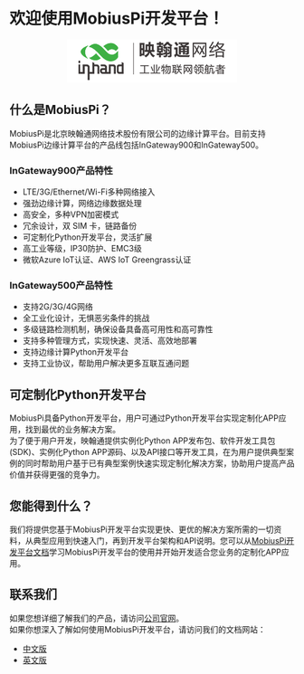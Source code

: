 # **欢迎使用MobiusPi开发平台！**
<div align=center>

![](images/2020-01-06-16-46-51.png)
</div>

## **什么是MobiusPi？**
MobiusPi是北京映翰通网络技术股份有限公司的边缘计算平台。目前支持MobiusPi边缘计算平台的产品线包括InGateway900和InGateway500。  <br/>
### InGateway900产品特性
- LTE/3G/Ethernet/Wi-Fi多种网络接入
- 强劲边缘计算，网络边缘数据处理
- 高安全，多种VPN加密模式
- 冗余设计，双 SIM 卡，链路备份
- 可定制化Python开发平台，灵活扩展
- 高工业等级，IP30防护、EMC3级
- 微软Azure IoT认证、AWS IoT Greengrass认证
### InGateway500产品特性
- 支持2G/3G/4G网络
- 全工业化设计，无惧恶劣条件的挑战
- 多级链路检测机制，确保设备具备高可用性和高可靠性
- 支持多种管理方式，实现快速、灵活、高效地部署
- 支持边缘计算Python开发平台
- 支持工业协议，帮助用户解决更多互联互通问题
## **可定制化Python开发平台**
MobiusPi具备Python开发平台，用户可通过Python开发平台实现定制化APP应用，找到最优的业务解决方案。  <br/>
为了便于用户开发，映翰通提供实例化Python APP发布包、软件开发工具包(SDK)、实例化Python APP源码、以及API接口等开发工具，在为用户提供典型案例的同时帮助用户基于已有典型案例快速实现定制化解决方案，协助用户提高产品价值并获得更强的竞争力。
## **您能得到什么？**
我们将提供您基于MobiusPi开发平台实现更快、更优的解决方案所需的一切资料，从典型应用到快速入门，再到开发平台架构和API说明。您可以从[MobiusPi开发平台文档](https://ingateway-development-docs.readthedocs.io/zh_CN/latest)学习MobiusPi开发平台的使用并开始开发适合您业务的定制化APP应用。
## **联系我们**
如果您想详细了解我们的产品，请访问[公司官网](https://www.inhand.com.cn/)。  <br/>
如果你想深入了解如何使用MobiusPi开发平台，请访问我们的文档网站：
- [中文版](https://ingateway-development-docs.readthedocs.io/zh_CN/latest)
- [英文版](https://ingateway-development-docs-en.readthedocs.io/en/latest/)

